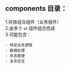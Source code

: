 ## components 目录：

1.存放组合组件（业务组件）  
2.由多个 ui 组件组合而成  
3.可能包含：

    - 特定业务逻辑
    - 数据处理
    - 状态管理
    - 复杂交互
